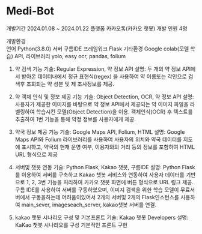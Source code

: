 # Medi-Bot

개발기간 		2024.01.08 ~ 2024.01.22
플랫폼			카카오톡(카카오 챗봇)
개발 인원 		4명 

개발환경 		
언어			Python(3.8.0)
서버 			구름IDE
프레임워크		Flask
기타환경		Google colab(모델 학습)
API, 라이브러리	yolo, easy ocr, pandas, folium

1. 약 검색 기능
  기술: Regular Expression, 약 정보 API
  설명: 두 개의 약 정보 API에서 받아온 데이터내에서 정규 표현식(regex)
         을 사용하여 약 이름또는 각인으로 검색후 조회되는 약 성분 및 제
         조사정보를 제공.

2. 약 객체 인식 및 정보 제공 기능
  기술: Object Detection, OCR, 약 정보 API
  설명: 사용자가 제공한 이미지를 바탕으로 약 정보 API에서 제공되는 약 
         이미지 파일을 라벨링하여 학습시킨 모델(Object Detection)을 
         이용. 객체인식(OCR) 후 텍스트를 추출하여 1번 기능을 통해 약정
         정보를 사용자에게 제공.

3. 약국 정보 제공 기능
  기술: Google Maps API, Folium, HTML
  설명: Google Maps API와 Folium 라이브러리를 사용하여 사용자의 
         위치와 약국 데이터를 지도에 표시하고, 약국의 현재 운영 여부,
         이용자와의 거리 등의 정보를 포함하여 HTML URL 형식으로 제공

4. 서버및 챗봇 연동
   기술: Python Flask, Kakao 챗봇, 구름IDE
   설명: Python Flask를 이용하여 서버를 구축하고 Kakao 챗봇 서비스와 
          연동하여 사용자 데이터를 기반으로 1, 2, 3번 기능을 처리하여 
          카카오 챗봇 화면에 버튼 형식으로 URL 링크 제공. 구름 IDE를 
          사용하여 서버를 구동하였으며, 이미지 검색을 위한 학습 모델이 
          무료서버에서 구동을하는데 어려움이있어서 2개의 서버및 2개의 
          Flask인스턴스를 사용하여  main_sever, imageseach_server, 
          kakao챗봇 서버를 연결.

5. kakao 챗봇 시나리오 구성 및 기본프론트
   기술: Kakao 챗봇 Developers
   설명: KaKao 챗봇 시나리오를 구성 기본적인 프론트 구현
